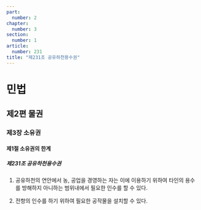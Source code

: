 ```yaml
---
part:
  number: 2
chapter:
  number: 3
section:
  number: 1
article:
  number: 231
title: "제231조 공유하천용수권"
---
```

# 민법

## 제2편 물권

### 제3장 소유권

#### 제1절 소유권의 한계

##### 제231조 공유하천용수권

1. 공유하천의 연안에서 농, 공업을 경영하는 자는 이에 이용하기 위하여 타인의 용수를 방해하지 아니하는 범위내에서 필요한 인수를 할 수 있다.

2. 전항의 인수를 하기 위하여 필요한 공작물을 설치할 수 있다.
